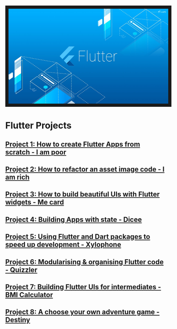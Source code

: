 <p align="center">
<img src="https://github.com/WanaSaluseki/FlutterProjects/blob/d09804a6fabc964014dfcda438c80d1f24ab057e/Git%20flutter.jpg" width="1000" height="300" border="10"/>
</p>

# Flutter Projects
## [Project 1: How to create Flutter Apps from scratch - I am poor](https://github.com/WanaSaluseki/I-am-poor)
## [Project 2: How to refactor an asset image code - I am rich](https://github.com/WanaSaluseki/i_am_rich)
## [Project 3: How to build beautiful UIs with Flutter widgets - Me card](https://github.com/WanaSaluseki/Mi_Card)
## [Project 4: Building Apps with state - Dicee](https://github.com/WanaSaluseki/dicee)
## [Project 5: Using Flutter and Dart packages to speed up development - Xylophone](https://github.com/WanaSaluseki/Xylophone)
## [Project 6: Modularising & organising Flutter code - Quizzler](https://github.com/WanaSaluseki/Quizzler)
## [Project 7: Building Flutter UIs for intermediates - BMI Calculator](https://github.com/WanaSaluseki/BMI_Calculator)
## [Project 8: A choose your own adventure game - Destiny](https://github.com/WanaSaluseki/Destiny)

